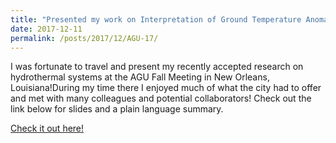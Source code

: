 ```yaml
---
title: "Presented my work on Interpretation of Ground Temperature Anomalies in Hydrothermal Discharge Areas at the AGU Fall Meeting"
date: 2017-12-11
permalink: /posts/2017/12/AGU-17/
---
```

I was fortunate to travel and present my recently accepted research on hydrothermal systems at the AGU Fall Meeting in New Orleans, Louisiana!During my time there I enjoyed much of what the city had to offer and met with many colleagues and potential collaborators! Check out the link below for slides and a plain language summary.


<a href="https://www.researchgate.net/publication/322899131_Interpretation_of_Ground_Temperature_Anomalies_in_Hydrothermal_Discharge_Areas">Check it out here!</a>
